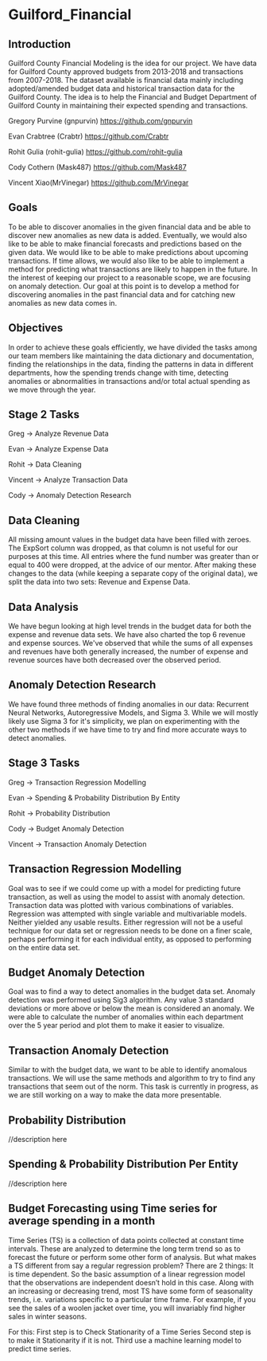 # Guilford_Financial

## Introduction
Guilford County Financial Modeling is the idea for our project. We have data for Guilford County approved budgets from 2013-2018 and transactions from 2007-2018.
The dataset available is financial data mainly including adopted/amended budget data and historical transaction
data for the Guilford County. The idea is to help the Financial and Budget Department
of Guilford County in maintaining their expected spending and transactions.

Gregory Purvine (gnpurvin) https://github.com/gnpurvin

Evan Crabtree (Crabtr) https://github.com/Crabtr

Rohit Gulia (rohit-gulia) https://github.com/rohit-gulia

Cody Cothern (Mask487) https://github.com/Mask487

Vincent Xiao(MrVinegar) https://github.com/MrVinegar

## Goals
To be able to discover anomalies in the given financial data and be able to discover new
anomalies as new data is added. Eventually, we would also like to be able to
make financial forecasts and predictions based on the given data. We would like to be able to make predictions about
upcoming transactions. If time allows, we would also like to be able to implement a method for predicting what transactions are likely to
happen in the future. In the interest of keeping our project to a reasonable scope, we are focusing on anomaly detection. Our goal
at this point is to develop a method for discovering anomalies in the past financial data and for catching new anomalies as new data comes in.

## Objectives
In order to achieve these goals efficiently, we have divided the tasks among our team
members like maintaining the data dictionary and documentation, finding the relationships
in the data, finding the patterns in data in different departments, how the spending
trends change with time, detecting anomalies or abnormalities in transactions
and/or total actual spending as we move through the year.

## Stage 2 Tasks
Greg -> Analyze Revenue Data

Evan -> Analyze Expense Data

Rohit -> Data Cleaning

Vincent -> Analyze Transaction Data

Cody -> Anomaly Detection Research

## Data Cleaning
All missing amount values in the budget data have been filled with zeroes. The ExpSort column was dropped,
 as that column is not useful for our purposes at this time. All entries where the fund number was greater than
 or equal to 400 were dropped, at the advice of our mentor. After making these changes to the data (while keeping 
a separate copy of the original data), we split the data into two sets: Revenue and Expense Data. 
 
## Data Analysis
We have begun looking at high level trends in the budget data for both the expense and revenue data sets. 
We have also charted the top 6 revenue and expense sources. We've observed that while the sums of all 
expenses and revenues have both generally increased, the number of expense and revenue sources have both 
decreased over the observed period. 


## Anomaly Detection Research
We have found three methods of finding anomalies in our data: Recurrent Neural Networks, Autoregressive Models, and Sigma 3. While we will mostly likely use Sigma 3 for it's simplicity, we plan on experimenting with the other two methods if we have time to try and find more accurate ways to detect anomalies. 


## Stage 3 Tasks
Greg -> Transaction Regression Modelling

Evan -> Spending & Probability Distribution By Entity

Rohit -> Probability Distribution

Cody -> Budget Anomaly Detection

Vincent -> Transaction Anomaly Detection

## Transaction Regression Modelling
Goal was to see if we could come up with a model for predicting future transaction, as well as using the model
to assist with anomaly detection. Transaction data was plotted with various combinations of variables. Regression was attempted 
with single variable and multivariable models. Neither yielded any usable results. Either regression will not be a useful 
technique for our data set or regression needs to be done on a finer scale, perhaps performing it for each individual entity, 
as opposed to performing on the entire data set. 

## Budget Anomaly Detection
Goal was to find a way to detect anomalies in the budget data set. Anomaly detection was performed using 
Sig3 algorithm. Any value 3 standard deviations or more above or below the mean is considered an anomaly. 
We were able to calculate the number of anomalies within each department over the 5 year period and plot them 
to make it easier to visualize.

## Transaction Anomaly Detection
Similar to with the budget data, we want to be able to identify anomalous transactions. We will use the same methods 
and algorithm to try to find any transactions that seem out of the norm. This task is currently in progress, as we 
are still working on a way to make the data more presentable. 

## Probability Distribution
//description here

## Spending & Probability Distribution Per Entity
//description here

## Budget Forecasting using Time series for average spending in a month 
Time Series (TS) is a collection of data points collected at constant time intervals. These are analyzed to determine the long term trend so as to forecast the future or perform some other form of analysis.
But what makes a TS different from say a regular regression problem? There are 2 things: 
It is time dependent.
So the basic assumption of a linear regression model that the observations are independent doesn’t hold in this case. 
Along with an increasing or decreasing trend, most TS have some form of seasonality trends, i.e. variations specific to a particular time frame.
For example, if you see the sales of a woolen jacket over time, you will invariably find higher sales in winter seasons.

For this:
First step is to Check Stationarity of a Time Series
Second step is to make it Stationarity if it is not.
Third use a machine learning model to predict time series.

